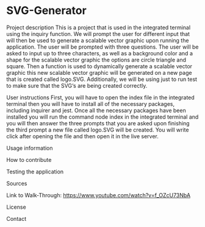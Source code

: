# SVG-Generator

Project description
This is a project that is used in the integrated terminal using the inquiry function. We will prompt the user for different input that will then be used to generate a scalable vector graphic upon running the application. The user will be prompted with three questions. The user will be asked to input up to three characters, as well as a background color and a shape for the scalable vector graphic the options are circle triangle and square. Then a function is used to dynamically generate a scalable vector graphic this new scalable vector graphic will be generated on a new page that is created called logo.SVG.
Additionally, we will be using just to run test to make sure that the SVG‘s are being created correctly.

User instructions
First, you will have to open the index file in the integrated terminal then you will have to install all of the necessary packages, including inquirer and jest. Once all the necessary packages have been installed you will run the command node index in the integrated terminal and you will then answer the three prompts that you are asked upon finishing the third prompt a new file called logo.SVG will be created. You will write click after opening the file and then open it in the live server.

Usage information

How to contribute

Testing the application

Sources

Link to Walk-Through: https://www.youtube.com/watch?v=f_OZcU73NbA

License

Contact


